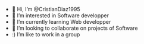 - 👋 Hi, I’m @CristianDiaz1995
- 👀 I’m interested in Software developper 
- 🌱 I’m currently learning Web developper
- 💞️ I’m looking to collaborate on projects of Software
- :)  I’m  like to work in a group 





<!---
CristianDiaz1995/CristianDiaz1995 is a ✨ special ✨ repository because its `README.md` (this file) appears on your GitHub profile.
You can click the Preview link to take a look at your changes.
--->
